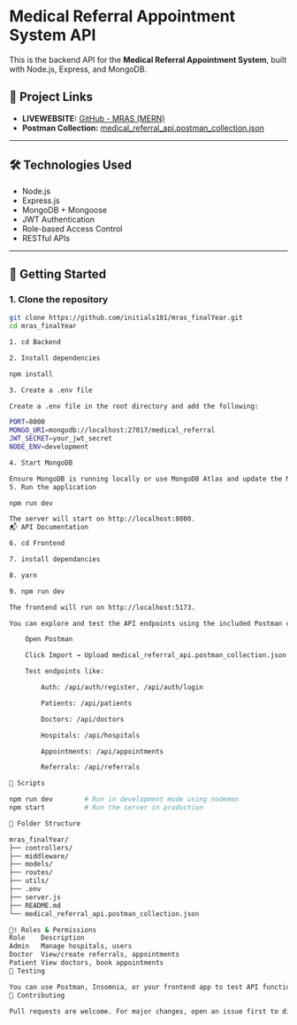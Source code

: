 # Medical Referral Appointment System API

This is the backend API for the **Medical Referral Appointment System**, built with Node.js, Express, and MongoDB.

## 🔗 Project Links

- **LIVEWEBSITE:** [GitHub - MRAS (MERN)](https://mras-final-year-dbyk.vercel.app/)
- **Postman Collection:** [medical_referral_api.postman_collection.json](./medical_referral_api.postman_collection.json)

---

## 🛠️ Technologies Used

- Node.js
- Express.js
- MongoDB + Mongoose
- JWT Authentication
- Role-based Access Control
- RESTful APIs

---

## 🚀 Getting Started

### 1. Clone the repository

```bash
git clone https://github.com/initials101/mras_finalYear.git
cd mras_finalYear

1. cd Backend

2. Install dependencies

npm install

3. Create a .env file

Create a .env file in the root directory and add the following:

PORT=8000
MONGO_URI=mongodb://localhost:27017/medical_referral
JWT_SECRET=your_jwt_secret
NODE_ENV=development

4. Start MongoDB

Ensure MongoDB is running locally or use MongoDB Atlas and update the MONGO_URI.
5. Run the application

npm run dev

The server will start on http://localhost:8000.
📬 API Documentation

6. cd Frontend

7. install dependancies

8. yarn

9. npm run dev

The frontend will run on http://localhost:5173.

You can explore and test the API endpoints using the included Postman collection:

    Open Postman

    Click Import → Upload medical_referral_api.postman_collection.json

    Test endpoints like:

        Auth: /api/auth/register, /api/auth/login

        Patients: /api/patients

        Doctors: /api/doctors

        Hospitals: /api/hospitals

        Appointments: /api/appointments

        Referrals: /api/referrals

📝 Scripts

npm run dev        # Run in development mode using nodemon
npm start          # Run the server in production

📁 Folder Structure

mras_finalYear/
├── controllers/
├── middleware/
├── models/
├── routes/
├── utils/
├── .env
├── server.js
├── README.md
└── medical_referral_api.postman_collection.json

👨‍⚕️ Roles & Permissions
Role	Description
Admin	Manage hospitals, users
Doctor	View/create referrals, appointments
Patient	View doctors, book appointments
🧪 Testing

You can use Postman, Insomnia, or your frontend app to test API functionality.
🤝 Contributing

Pull requests are welcome. For major changes, open an issue first to discuss what you would like to change.
